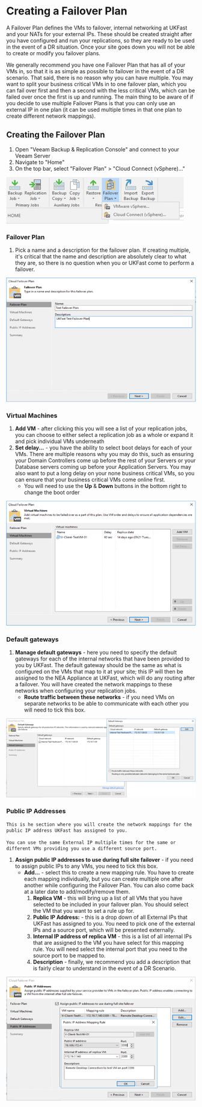 # Creating a Failover Plan

A Failover Plan defines the VMs to failover, internal networking at UKFast and your NATs for your external IPs. These should be created straight after you have configured and run your replications, so they are ready to be used in the event of a DR situation. Once your site goes down you will not be able to create or modify you failover plans.

We generally recommend you have one Failover Plan that has all of your VMs in, so that it is as simple as possible to failover in the event of a DR scenario. That said, there is no reason why you can have multiple. You may want to split your business critical VMs in to one failover plan, which you can fail over first and then a second with the less critical VMs, which can be failed over once the first is up and running. The main thing to be aware of if you decide to use multiple Failover Plans is that you can only use an external IP in one plan (it can be used multiple times in that one plan to create different network mappings).

## Creating the Failover Plan
1. Open "Veeam Backup & Replication Console" and connect to your Veeam Server
2. Navigate to "Home"
3. On the top bar, select "Failover Plan" > "Cloud Connect (vSphere)..."

![Create Veeam Failover Plan](files/createfailoverplan/createfailoverplan.png)

### Failover Plan
1. Pick a name and a description for the failover plan. If creating multiple, it's critical that the name and description are absolutely clear to what they are, so there is no question when you or UKFast come to perform a failover.

![Create Veeam Failover Plan - Failover Plan](files/createfailoverplan/createfailoverplan_failoverplan.png)

### Virtual Machines

1. **Add VM** - after clicking this you will see a list of your replication jobs, you can choose to either select a replication job as a whole or expand it and pick individual VMs underneath
2. **Set delay...** - you have the ability to select boot delays for each of your VMs. There are multiple reasons why you may do this, such as ensuring your Domain Controllers come up before the rest of your Servers or your Database servers coming up before your Application Servers. You may also want to put a long delay on your none business critical VMs, so you can ensure that your business critical VMs come online first.
    * You will need to use the **Up** & **Down** buttons in the bottom right to change the boot order

![Create Veeam Failover Plan - Virtual Machines](files/createfailoverplan/createfailoverplan_virtualmachines.png)

### Default gateways

1. **Manage default gateways** - here you need to specify the default gateways for each of the internal networks that have been provided to you by UKFast. The default gateway should be the same as what is configured on the VMs that map to it at your site; this IP will then be assigned to the NEA Appliance at UKFast, which will do any routing after a failover. You will have created the network mappings to these networks when configuring your replication jobs. 
    * **Route traffic between these networks** - if you need VMs on separate networks to be able to communicate with each other you will need to tick this box.


![Create Veeam Failover Plan - Default Gateways](files/createfailoverplan/createfailoverplan_defaultgateways.png)

### Public IP Addresses

```
This is he section where you will create the network mappings for the public IP address UKFast has assigned to you. 

You can use the same External IP multiple times for the same or different VMs providing you use a different source port. 
```
1. **Assign public IP addresses to use during full site failover** - if you need to assign public IPs to any VMs, you need to tick this box.
    * **Add...** - select this to create a new mapping rule. You have to create each mapping individually, but you can create multiple one after another while configuring the Failover Plan. You can also come back at a later date to add/modify/remove them.
        1. **Replica VM** - this will bring up a list of all VMs that you have selected to be included in your failover plan. You should select the VM that you want to set a rule up for.
        2. **Public IP Address:** - this is a drop down of all External IPs that UKFast has assigned to you. You need to pick one of the external IPs and a source port, which will be presented externally.
        3. **Internal IP address of replica VM** - this is a list of all internal IPs that are assigned to the VM you have select for this mapping rule. You will need select the internal port that you need to the source port to be mapped to.
        4. **Description** - finally, we recommend you add a description that is fairly clear to understand in the event of a DR Scenario.

![Create Veeam Failover Plan - Public IP Addresses](files/createfailoverplan/createfailoverplan_publicipaddresses.png)

